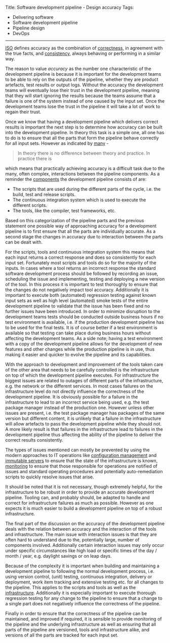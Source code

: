 Title: Software development pipeline - Design accuracy
Tags:
  - Delivering software
  - Software development pipeline
  - Pipeline design
  - DevOps
---

[ISO](https://en.wikipedia.org/wiki/Accuracy_and_precision#ISO_definition_.28ISO_5725.29) defines
accuracy as the combination of [correctness](https://dictionary.cambridge.org/dictionary/english/correct?q=correctness),
in agreement with the true facts, and [consistency](https://dictionary.cambridge.org/dictionary/english/consistency),
always behaving or performing in a similar way.

The reason to value *accuracy* as the number one characteristic of the development pipeline is
because it is important for the development teams to be able to rely on the outputs of the
pipeline, whether they are product artefacts, test results or output logs. Without the accuracy
the development teams will eventually lose their trust in the development pipeline, meaning that
they will start ignoring the results because the teams assume that a failure is one of the system
instead of one caused by the input set. Once the development teams lose the trust in the
pipeline it will take a lot of work to regain their trust.

Once we know that having a development pipeline which delivers correct results is important the
next step is to determine how accuracy can be built into the development pipeline.
In theory this task is a simple one, all one has to do is to ensure that all the parts that form the
pipeline behave correctly for all input sets. However as indicated by
[many](https://wiki.c2.com/?DifferenceBetweenTheoryAndPractice) -

> In theory there is no difference between theory and practice. In practice there is

which means that practically achieving accuracy is a difficult task due to the
many, often complex, interactions between the pipeline components. As a reminder
the [components](/posts/Software-development-pipeline-Design-introduction.html) the
development pipeline consists of are:

- The scripts that are used during the different parts of the cycle, i.e. the build, test
  and release scripts.
- The continuous integration system which is used to execute the different scripts.
- The tools, like the compiler, test frameworks, etc.

Based on this categorization of the pipeline parts and the previous statement one possible
way of approaching accuracy for a development pipeline is to first ensure that all the parts
are individually accurate. As a second stage the changes in accuracy due to interaction between
the parts can be dealt with.

For the scripts, tools and continuous integration system this means that each input returns a
correct response and does so consistently for each input set. Fortunately most scripts
and tools do so for the majority of the inputs. In cases where a tool returns an incorrect response
the standard software development process should be followed by recording an issue, scheduling the
issue and implementing, testing and deploying a new version of the tool. In this process
it is important to test thoroughly to ensure that the changes do not negatively impact
tool accuracy. Additionally it is important to execute both (automated) regression testing against known
input sets as well as high level (automated) smoke tests of the entire development pipeline
to validate that the issue has been fixed and no further issues have been introduced.
In order to minimize disruption to the development teams tests should be conducted outside
business hours if no test environment is available, i.e. if the production development
pipeline has to be used for the final tests. It is of course better if a test environment
is available so that testing can take place during business hours without affecting
the development teams. As a side note; having a test environment with a copy of the
development pipeline allows for the development of new features and other changes
while the production pipeline is in use, thus making it easier and quicker to evolve
the pipeline and its capabilities.

With the approach to development and improvement of the tools taken care of the other area that
needs to be carefully controlled is the infrastructure on top of which the development pipeline
executes. For infrastructure the biggest issues are related to outages of different parts of
the infrastructure, e.g. the network or the different services. In most cases
failures on the infrastructure level do not directly influence the correctness of the development
pipeline. It is obviously possible for a failure in the infrastructure to lead
to an incorrect service being used, e.g. the test package manager instead of the
production one. However unless other issues are present, i.e. the test package manager
has packages of the same version but different content, it is unlikely that
a failure in the infrastructure will allow artefacts to pass the development pipeline
while they should not. A more likely result is that failures in the infrastructure
lead to failures in the development pipeline thus affecting the ability of the
pipeline to deliver the correct results consistently.

The types of issues mentioned can mostly be prevented by using the modern approaches
to IT operations like [configuration management](https://en.wikipedia.org/wiki/Software_configuration_management)
and [immutable servers](https://martinfowler.com/bliki/ImmutableServer.html) to ensure
that the state of the infrastructure is known, [monitoring](https://en.wikipedia.org/wiki/System_monitor)
to ensure that those responsible for operations are notified of issues and
standard operating procedures and potentially auto-remediation scripts to
quickly resolve issues that arise.

It should be noted that it is not necessary, though extremely helpful, for the infrastructure
to be robust in order to provide an accurate development pipeline. Tooling can, and
probably should, be adapted to handle and correct for infrastructure failures as
much as possible. However as one expects it is much easier to build a development
pipeline on top of a robust infrastructure.

The final part of the discussion on the accuracy of the development pipeline deals
with the relation between accuracy and the interaction of the tools and infrastructure.
The main issue with interaction issues is that they are often hard to understand
due to the, potentially large, number of components involved. Additionally certain
interaction issues may only occur under specific circumstances like high load or
specific times of the day / month / year, e.g. daylight savings or on leap days.

Because of the complexity it is important when building and maintaining a development pipeline
to following the normal development process, i.e. using version control,
(unit) testing, continuous integration, delivery or deployment, work item tracking
and extensive testing etc. for all changes to the pipeline. This applies to the scripts
and tools as well as the [infrastructure](https://en.wikipedia.org/wiki/Infrastructure_as_Code).
Additionally it is especially important to execute thorough regression testing for any change to the
pipeline to ensure that a change to a single part does not negatively influence the
correctness of the pipeline.

Finally in order to ensure that the correctness of the pipeline can be maintained, and improved
if required, it is sensible to provide monitoring of the pipeline and the underlying infrastructure
as well as ensuring that all parts of the pipeline are versioned, tools and infrastructure alike,
and versions of all the parts are tracked for each input set.
